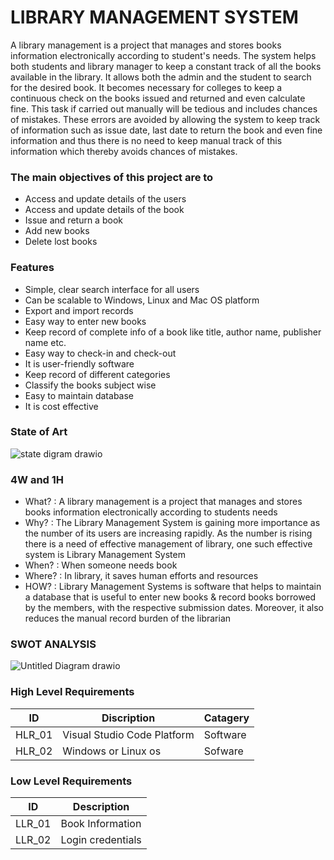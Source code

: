 # LIBRARY MANAGEMENT SYSTEM

A library management is a project that manages and stores books information electronically according to student&#39;s needs. The system helps both students and library manager to keep a constant track of all the books available in the library. It allows both the admin and the student to search for the desired book. It becomes necessary for colleges to keep a continuous check on the books issued and returned and even calculate fine. This task if carried out manually will be tedious and includes chances of mistakes. These errors are avoided by allowing the system to keep track of information such as issue date, last date to return the book and even fine information and thus there is no need to keep manual track of this information which thereby avoids chances of mistakes.


### The main objectives of this project are to
 - Access and update details of the users
 - Access and update details of the book
 - Issue and return a book
 - Add new books
 - Delete lost books


### Features
 - Simple, clear search interface for all users
 - Can be scalable to Windows, Linux and Mac OS platform
 - Export and import records
 - Easy way to enter new books
 - Keep record of complete info of a book like title, author name, publisher name etc.
 - Easy way to check-in and check-out
 - It is user-friendly software
 - Keep record of different categories
 - Classify the books subject wise
 - Easy to maintain database
 - It is cost effective


### State of Art
![state digram drawio](https://user-images.githubusercontent.com/94165024/143239033-7cfb5167-2708-489e-ba9b-655b89ecc117.png)


### 4W and 1H
 - What? : A library management is a project that manages and stores books information electronically according to students needs
 - Why? : The Library Management System is gaining more importance as the number of its users are increasing rapidly. As the number is rising there is a need of effective management of library, one such effective system is Library Management System
 - When? : When someone needs book
 - Where? : In library, it saves human efforts and resources
 - HOW? : Library Management Systems is software that helps to maintain a database that is useful to enter new books &amp; record books borrowed by the members, with the respective submission dates. Moreover, it also reduces the manual record burden of the librarian


### SWOT ANALYSIS

![Untitled Diagram drawio](https://user-images.githubusercontent.com/94165024/143191423-59d126cf-00ae-47ca-aec4-18bcb85fda6c.png)


### High Level Requirements
| ID  | Discription | Catagery |
| ------ | ------ | ------ |
| HLR_01 | Visual Studio Code Platform | Software |
| HLR_02 | Windows or Linux os | Sofware |


### Low Level Requirements
| ID | Description |
| ----- | ----- |
| LLR_01 | Book Information|
| LLR_02 | Login credentials |
